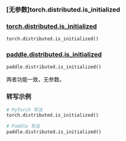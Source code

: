 
### [无参数]torch.distributed.is_initialized

### [torch.distributed.is_initialized](https://pytorch.org/docs/stable/distributed.html#torch.distributed.is_initialized)

```python
torch.distributed.is_initialized()
```

### [paddle.distributed.is_initialized](https://www.paddlepaddle.org.cn/documentation/docs/zh/develop/api/paddle/distributed/is_initialized_cn.html#is-initialized)

```python
paddle.distributed.is_initialized()
```

两者功能一致，无参数。

### 转写示例
```python
# PyTorch 写法
torch.distributed.is_initialized()

# Paddle 写法
paddle.distributed.is_initialized()
```
